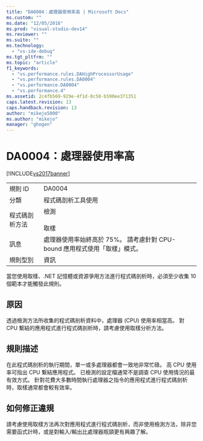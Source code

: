 ```yaml
---
title: "DA0004：處理器使用率高 | Microsoft Docs"
ms.custom: ""
ms.date: "12/05/2016"
ms.prod: "visual-studio-dev14"
ms.reviewer: ""
ms.suite: ""
ms.technology: 
  - "vs-ide-debug"
ms.tgt_pltfrm: ""
ms.topic: "article"
f1_keywords: 
  - "vs.performance.rules.DAHighProcessorUsage"
  - "vs.performance.rules.DA0004"
  - "vs.performance.DA0004"
  - "vs.performance.4"
ms.assetid: 2c4fb569-929e-4f1d-8c50-b590ee371351
caps.latest.revision: 13
caps.handback.revision: 13
author: "mikejo5000"
ms.author: "mikejo"
manager: "ghogen"
---
```

# DA0004：處理器使用率高
[!INCLUDE[vs2017banner](../code-quality/includes/vs2017banner.md)]

|||  
|-|-|  
|規則 ID|DA0004|  
|分類|程式碼剖析工具使用|  
|程式碼剖析方法|檢測<br /><br /> 取樣|  
|訊息|處理器使用率始終高於 75%。  請考慮針對 CPU\-bound 應用程式使用「取樣」模式。|  
|規則型別|資訊|  
  
 當您使用取樣、.NET 記憶體或資源爭用方法進行程式碼剖析時，必須至少收集 10 個範本才能觸發此規則。  
  
## 原因  
 透過檢測方法所收集的程式碼剖析資料中，處理器 \(CPU\) 使用率相當高。  對 CPU 繫結的應用程式進行程式碼剖析時，請考慮使用取樣分析方法。  
  
## 規則描述  
 在此程式碼剖析的執行期間，單一或多處理器都會一致地非常忙碌。  高 CPU 使用率可指出 CPU 繫結應用程式。  已檢測的設定檔通常不是調查 CPU 使用情況的最有效方式。  針對花費大多數時間執行處理器之指令的應用程式進行程式碼剖析時，取樣通常都會較有效率。  
  
## 如何修正違規  
 請考慮使用取樣方法再次對應用程式進行程式碼剖析，而非使用檢測方法，除非您需要函式計時，或是對輸入\/輸出比處理器瓶頸更有興趣了解。
